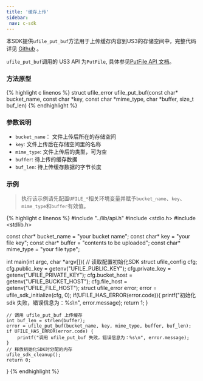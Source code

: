 ```yaml
--- 
title: '缓存上传'
sidebar:
 nav: c-sdk
---
```




本SDK提供`ufile_put_buf`方法用于上传缓存内容到US3的存储空间中，完整代码详见 [Github](https://github.com/ufilesdk-dev/ufile-csdk/blob/master/lib/bucket.c) 。

`ufile_put_buf`调用的 US3 API 为`PutFile`, 具体参见[PutFile API 文档](https://docs.ucloud.cn/api/ufile-api/put_file)。

### 方法原型

{% highlight c linenos %}
struct ufile_error ufile_put_buf(const char* bucket_name, const char *key, const char *mime_type, char *buffer, size_t buf_len)
{% endhighlight %}

### 参数说明

- `bucket_name`： 文件上传后所在的存储空间
- `key`: 文件上传后在存储空间里的名称
- `mime_type`: 文件上传后的类型，可为空
- `buffer`: 待上传的缓存数据
- `buf_len`: 待上传缓存数据的字节长度

### 示例

> 执行该示例请先配置`UFILE_*`相关环境变量并赋予`bucket_name`、`key`、`mime_type`和`buffer`有效值。

<div class="copyable" markdown="1">

{% highlight c linenos %}
#include "../lib/api.h"
#include <stdio.h>
#include <stdlib.h>

const char* bucket_name = "your bucket name";
const char* key = "your file key";
const char* buffer = "contents to be uploaded";
const char* mime_type = "your file type";

int main(int argc, char *argv[]){
    // 读取配置初始化SDK
    struct ufile_config cfg;
    cfg.public_key = getenv("UFILE_PUBLIC_KEY");
    cfg.private_key = getenv("UFILE_PRIVATE_KEY");
    cfg.bucket_host = getenv("UFILE_BUCKET_HOST");
    cfg.file_host = getenv("UFILE_FILE_HOST");
    struct ufile_error error;
    error = ufile_sdk_initialize(cfg, 0);
    if(UFILE_HAS_ERROR(error.code)){
        printf("初始化 sdk 失败，错误信息为：%s\n", error.message);
        return 1;
    }

    // 调用 ufile_put_buf 上传缓存
    int buf_len = strlen(buffer);
    error = ufile_put_buf(bucket_name, key, mime_type, buffer, buf_len);
    if UFILE_HAS_ERROR(error.code) {
        printf("调用 ufile_put_buf 失败，错误信息为：%s\n", error.message);
    }
	// 释放初始化SDK时分配的内存
    ufile_sdk_cleanup();
    return 0;
}
{% endhighlight %}
</div>
